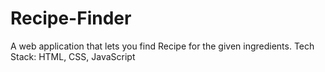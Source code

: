 # Recipe-Finder
A web application that lets you find Recipe for the given ingredients.
Tech Stack: HTML, CSS, JavaScript
